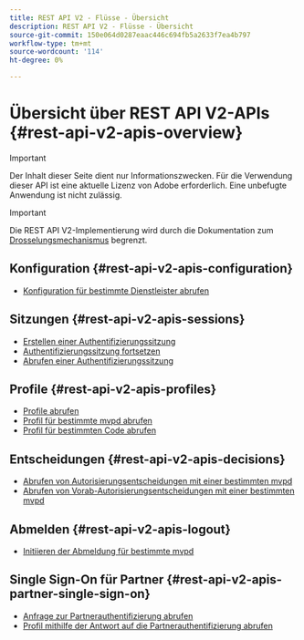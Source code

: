 ```yaml
---
title: REST API V2 - Flüsse - Übersicht
description: REST API V2 - Flüsse - Übersicht
source-git-commit: 150e064d0287eaac446c694fb5a2633f7ea4b797
workflow-type: tm+mt
source-wordcount: '114'
ht-degree: 0%

---
```



# Übersicht über REST API V2-APIs {#rest-api-v2-apis-overview}

>[!IMPORTANT]
>
> Der Inhalt dieser Seite dient nur Informationszwecken. Für die Verwendung dieser API ist eine aktuelle Lizenz von Adobe erforderlich. Eine unbefugte Anwendung ist nicht zulässig.

>[!IMPORTANT]
>
> Die REST API V2-Implementierung wird durch die Dokumentation zum [Drosselungsmechanismus](/help/authentication/throttling-mechanism.md) begrenzt.

## Konfiguration {#rest-api-v2-apis-configuration}

* [Konfiguration für bestimmte Dienstleister abrufen](configuration-apis/rest-api-v2-configuration-apis-retrieve-configuration-for-specific-service-provider.md)

## Sitzungen {#rest-api-v2-apis-sessions}

* [Erstellen einer Authentifizierungssitzung](sessions-apis/rest-api-v2-sessions-apis-create-authentication-session.md)
* [Authentifizierungssitzung fortsetzen](sessions-apis/rest-api-v2-sessions-apis-resume-authentication-session.md)
* [Abrufen einer Authentifizierungssitzung](sessions-apis/rest-api-v2-sessions-apis-retrieve-authentication-session-information-using-code.md)

## Profile {#rest-api-v2-apis-profiles}

* [Profile abrufen](profiles-apis/rest-api-v2-profiles-apis-retrieve-profiles.md)
* [Profil für bestimmte mvpd abrufen](profiles-apis/rest-api-v2-profiles-apis-retrieve-profile-for-specific-mvpd.md)
* [Profil für bestimmten Code abrufen](profiles-apis/rest-api-v2-profiles-apis-retrieve-profile-for-specific-code.md)

## Entscheidungen {#rest-api-v2-apis-decisions}

* [Abrufen von Autorisierungsentscheidungen mit einer bestimmten mvpd](decisions-apis/rest-api-v2-decisions-apis-retrieve-authorization-decisions-using-specific-mvpd.md)
* [Abrufen von Vorab-Autorisierungsentscheidungen mit einer bestimmten mvpd](decisions-apis/rest-api-v2-decisions-apis-retrieve-preauthorization-decisions-using-specific-mvpd.md)

## Abmelden {#rest-api-v2-apis-logout}

* [Initiieren der Abmeldung für bestimmte mvpd](logout-apis/rest-api-v2-logout-apis-initiate-logout-for-specific-mvpd.md)

## Single Sign-On für Partner {#rest-api-v2-apis-partner-single-sign-on}

* [Anfrage zur Partnerauthentifizierung abrufen](partner-single-sign-on-apis/rest-api-v2-partner-single-sign-on-apis-retrieve-partner-authentication-request.md)
* [Profil mithilfe der Antwort auf die Partnerauthentifizierung abrufen](partner-single-sign-on-apis/rest-api-v2-partner-single-sign-on-apis-retrieve-profile-using-partner-authentication-response.md)
